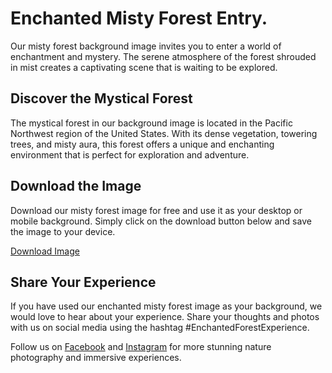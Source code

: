 <!--font:Montserrat-->

# Enchanted Misty Forest Entry.

Our misty forest background image invites you to enter a world of enchantment and mystery. The serene atmosphere of the forest shrouded in mist creates a captivating scene that is waiting to be explored.

## Discover the Mystical Forest

The mystical forest in our background image is located in the Pacific Northwest region of the United States. With its dense vegetation, towering trees, and misty aura, this forest offers a unique and enchanting environment that is perfect for exploration and adventure.

## Download the Image

Download our misty forest image for free and use it as your desktop or mobile background. Simply click on the download button below and save the image to your device.

[Download Image](https://example.com/enchanted-misty-forest-image)

## Share Your Experience

If you have used our enchanted misty forest image as your background, we would love to hear about your experience. Share your thoughts and photos with us on social media using the hashtag #EnchantedForestExperience.

Follow us on [Facebook](https://www.facebook.com/example) and [Instagram](https://www.instagram.com/example) for more stunning nature photography and immersive experiences.

<!--

Write me markdown content of website with wallpaper:

"A forest with a misty background"

The header of the page should not be copy of the text but rather a real content of the website which is using this wallpaper.


---


# Misty Forest Wallpaper

Welcome to our website featuring a stunning misty forest wallpaper. This wallpaper captures the serene beauty of a forest enveloped in mist, with the trees shrouded in a mystical haze.

## Download the Wallpaper

You can download this beautiful wallpaper for free and use it as your desktop or mobile background. Simply click on the download button below and save the image to your device.

[Download Wallpaper](https://example.com/misty-forest-wallpaper)

## About the Forest

The forest in this wallpaper is located in the Pacific Northwest region of the United States. It is known for its dense vegetation, towering trees, and misty atmosphere, which creates a unique and enchanting environment.

## Share Your Experience

If you have used this wallpaper as your background, we would love to hear about your experience. Share your thoughts and photos with us on social media using the hashtag #MistyForestWallpaper.

Follow us on [Facebook](https://www.facebook.com/example) and [Instagram](https://www.instagram.com/example) for more stunning wallpapers and nature photography.


---


Heading should not include word "wallpaper". The website should not be about the wallpaper itself, wallpaper is just a related background, rewrite whole content.


---


# Discover the Enchanting Misty Forest

Welcome to our website where you can immerse yourself in the captivating beauty of a misty forest. Our background image captures the serene atmosphere of a forest shrouded in mystical haze, transporting you to a world of tranquility and wonder.

## About the Forest

The forest in our background image is located in the Pacific Northwest region of the United States. It is known for its dense vegetation, towering trees, and misty atmosphere, which creates a unique and enchanting environment. We invite you to explore this magical place through our image and discover the secrets it holds.

## Download the Image

You can download our misty forest image for free and use it as your desktop or mobile background. Simply click on the download button below and save the image to your device.

[Download Image](https://example.com/misty-forest-image)

## Share Your Experience

If you have used our misty forest image as your background, we would love to hear about your experience. Share your thoughts and photos with us on social media using the hashtag #MistyForestExperience.

Follow us on [Facebook](https://www.facebook.com/example) and [Instagram](https://www.instagram.com/example) for more stunning nature photography and immersive experiences.


---


Heading is too long, rewrite whole content.


---


# Explore the Mystical Misty Forest

Step into a world of enchantment with our mystical misty forest background. This captivating image captures the serene atmosphere of a forest shrouded in mist, inviting you to explore its secrets.

## Discover the Forest

Our background image features a forest located in the Pacific Northwest region of the United States. Known for its dense vegetation, towering trees, and misty atmosphere, this forest creates a unique and enchanting environment that is waiting to be discovered.

## Download the Image

Download our mystical misty forest image for free and use it as your desktop or mobile background. Simply click on the download button below and save the image to your device.

[Download Image](https://example.com/mystical-misty-forest-image)

## Share Your Experience

If you have used our mystical misty forest image as your background, we would love to hear about your experience. Share your thoughts and photos with us on social media using the hashtag #MysticalForestExperience.

Follow us on [Facebook](https://www.facebook.com/example) and [Instagram](https://www.instagram.com/example) for more stunning nature photography and immersive experiences.


---


Heading is too long, rewrite whole content.


---


# Enter the Enchanted Misty Forest

Our misty forest background image invites you to enter a world of enchantment and mystery. The serene atmosphere of the forest shrouded in mist creates a captivating scene that is waiting to be explored.

## Discover the Mystical Forest

The mystical forest in our background image is located in the Pacific Northwest region of the United States. With its dense vegetation, towering trees, and misty aura, this forest offers a unique and enchanting environment that is perfect for exploration and adventure.

## Download the Image

Download our misty forest image for free and use it as your desktop or mobile background. Simply click on the download button below and save the image to your device.

[Download Image](https://example.com/enchanted-misty-forest-image)

## Share Your Experience

If you have used our enchanted misty forest image as your background, we would love to hear about your experience. Share your thoughts and photos with us on social media using the hashtag #EnchantedForestExperience.

Follow us on [Facebook](https://www.facebook.com/example) and [Instagram](https://www.instagram.com/example) for more stunning nature photography and immersive experiences.


---


Write me a Google font which is best fitting for the website.

Pick from the list:
- IBM Plex Sans
- Inter
- Exo 2
- Alegreya
- Open Sans
- Dancing Script
- Great Vibes
- Playfair Display
- Futura
- Lato
- Poppins
- Roboto
- Montserrat
- Lobster
- Raleway
- Orbitron
- Barlow Condensed


Write just the font name nothing else.


---


I would recommend using the "Montserrat" font for the website.

-->
